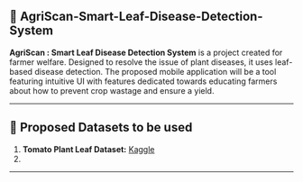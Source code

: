 ## 🥬 AgriScan-Smart-Leaf-Disease-Detection-System

**AgriScan : Smart Leaf Disease Detection System** is a project created for farmer welfare. Designed to resolve the issue of plant diseases, it uses leaf-based disease detection. The proposed mobile application will be a tool featuring intuitive UI with features dedicated towards educating farmers about how to prevent crop wastage and ensure a yield.

---

## 💾 Proposed Datasets to be used

1. **Tomato Plant Leaf Dataset:** [Kaggle](https://www.kaggle.com/datasets/ashishmotwani/tomato)
2. 

---
